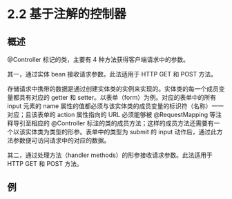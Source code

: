 # 2.2 基于注解的控制器

## 概述

@Controller 标记的类，主要有 4 种方法获得客户端请求中的参数。

其一，通过实体 bean 接收请求参数。此法适用于 HTTP GET 和 POST 方法。

存储请求中携带的数据是通过创建实体类的实例来实现的。实体类的每一个成员变量都具有对应的 getter 和 setter。以表单（form）为例。对应的表单中的所有 input 元素的 name 属性的值都必须与该实体类的成员变量的标识符（名称）一一对应；且该表单的 action 属性指向的 URL 必须能够被 @RequestMapping 等注释导引至相应的 @Controller 标注的类的成员方法；这样的成员方法还需要有一个以该实体类为类型的形参。表单中的类型为 submit 的 input 动作后，通过此方法参数便可访问请求中的对应的数据。

其二，通过处理方法（handler methods）的形参接收请求参数。此法适用于 HTTP GET 和 POST 方法。



## 例

